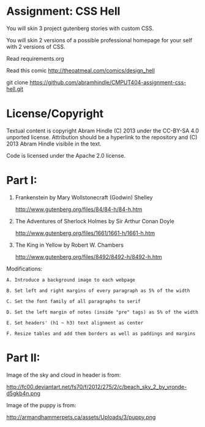 Assignment: CSS Hell
====================

You will skin 3 project gutenberg stories with custom CSS.

You will skin 2 versions of a possible professional homepage for your
self with 2 versions of CSS.

Read requirements.org

Read this comic http://theoatmeal.com/comics/design_hell

git clone https://github.com/abramhindle/CMPUT404-assignment-css-hell.git

License/Copyright
=================

Textual content is copyright Abram Hindle (C) 2013 under the CC-BY-SA
4.0 unported license. Attribution should be a hyperlink to the
repository and (C) 2013 Abram Hindle visibile in the text.

Code is licensed under the Apache 2.0 license.

Part I:
====================

  1) Frankenstein by Mary Wollstonecraft (Godwin) Shelley
  
     http://www.gutenberg.org/files/84/84-h/84-h.htm

  2) The Adventures of Sherlock Holmes by Sir Arthur Conan Doyle

     http://www.gutenberg.org/files/1661/1661-h/1661-h.htm

  3) The King in Yellow by Robert W. Chambers

     http://www.gutenberg.org/files/8492/8492-h/8492-h.htm

  Modifications:

    A. Introduce a background image to each webpage

    B. Set left and right margins of every paragraph as 5% of the width

    C. Set the font family of all paragraphs to serif

    D. Set the left margin of notes (inside "pre" tags) as 5% of the width

    E. Set headers' (h1 ~ h3) text alignment as center

    F. Resize tables and add them borders as well as paddings and margins

Part II:
====================

Image of the sky and cloud in header is from:

http://fc00.deviantart.net/fs70/f/2012/275/2/c/beach_sky_2_by_vronde-d5gkb4n.png

Image of the puppy is from:

http://armandhammerpets.ca/assets/Uploads/3/puppy.png

